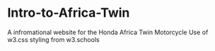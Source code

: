 # Intro-to-Africa-Twin
A infromational website for the Honda Africa Twin Motorcycle
Use of  w3.css styling from w3.schools
